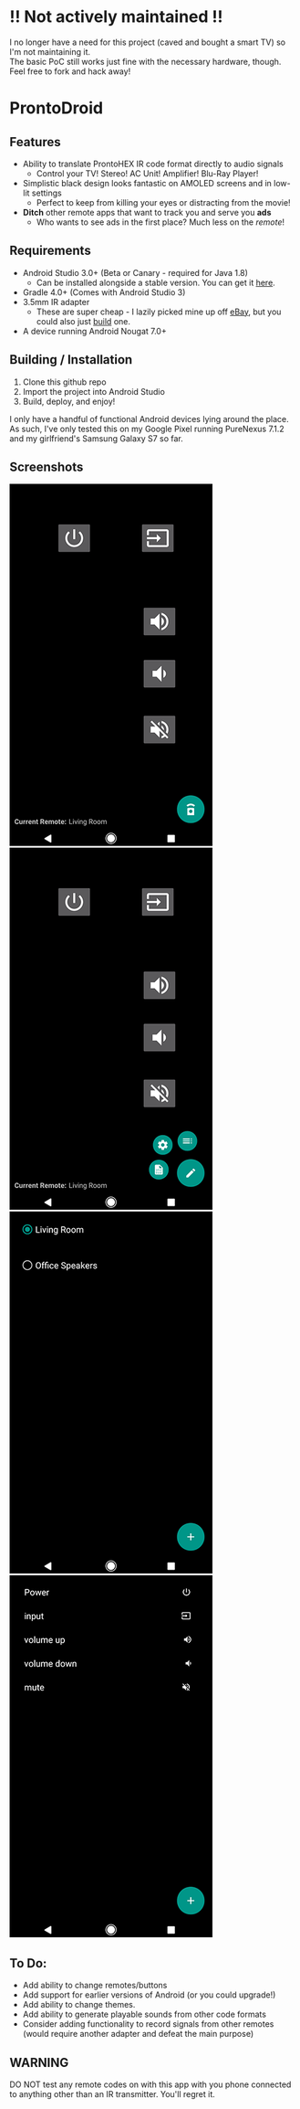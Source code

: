 # !! Not actively maintained !!
I no longer have a need for this project (caved and bought a smart TV) so I'm not maintaining it.  
The basic PoC still works just fine with the necessary hardware, though. Feel free to fork and hack away!

# ProntoDroid

## Features
* Ability to translate ProntoHEX IR code format directly to audio signals
  * Control your TV! Stereo! AC Unit! Amplifier! Blu-Ray Player!
* Simplistic black design looks fantastic on AMOLED screens and in low-lit settings
  * Perfect to keep from killing your eyes or distracting from the movie!
* **Ditch** other remote apps that want to track you and serve you **ads**
  * Who wants to see ads in the first place? Much less on the _remote_!

## Requirements
* Android Studio 3.0+ (Beta or Canary - required for Java 1.8)
  * Can be installed alongside a stable version. You can get it [here](https://developer.android.com/studio/preview/index.html).
* Gradle 4.0+ (Comes with Android Studio 3)
* 3.5mm IR adapter
  * These are super cheap - I lazily picked mine up off [eBay](https://www.ebay.com/itm/351790827736), but you could also just [build](https://electronics.stackexchange.com/questions/56540/ir-audio-receiver-and-transmitter) one.
* A device running Android Nougat 7.0+

## Building / Installation
1. Clone this github repo
2. Import the project into Android Studio
3. Build, deploy, and enjoy!

I only have a handful of functional Android devices lying around the place.
As such, I've only tested this on my Google Pixel running PureNexus 7.1.2 and my girlfriend's Samsung Galaxy S7 so far.

## Screenshots
![Screenshot 1](/doc/Screen1.png)
![Screenshot 2](/doc/Screen2.png)
![Screenshot 3](/doc/Screen3.png)
![Screenshot 4](/doc/Screen4.png)

## To Do:

* Add ability to change remotes/buttons
* Add support for earlier versions of Android (or you could upgrade!)
* Add ability to change themes.
* Add ability to generate playable sounds from other code formats
* Consider adding functionality to record signals from other remotes (would require another adapter and defeat the main purpose)

## WARNING
DO NOT test any remote codes on with this app with you phone connected to anything other than an IR transmitter.
You'll regret it.
